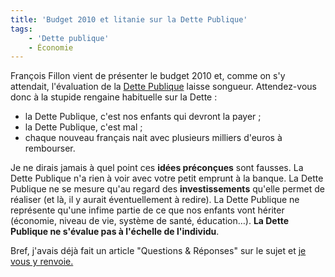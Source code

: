 ```yaml
---
title: 'Budget 2010 et litanie sur la Dette Publique'
tags:
    - 'Dette publique'
    - Économie
---
```


François Fillon vient de présenter le budget 2010 et, comme on s'y attendait,
l'évaluation de la [Dette Publique](/2009/01/dette-publique/) laisse songueur.
Attendez-vous donc à la stupide rengaine habituelle sur la Dette :

-   la Dette Publique, c'est nos enfants qui devront la payer ;
-   la Dette Publique, c'est mal ;
-   chaque nouveau français nait avec plusieurs milliers d'euros à rembourser.

Je ne dirais jamais à quel point ces **idées préconçues** sont fausses. La Dette
Publique n'a rien à voir avec votre petit emprunt à la banque. La Dette Publique
ne se mesure qu'au regard des **investissements** qu'elle permet de réaliser (et
là, il y aurait éventuellement à redire). La Dette Publique ne représente qu'une
infime partie de ce que nos enfants vont hériter (économie, niveau de vie,
système de santé, éducation…). **La Dette Publique ne s'évalue pas à l'échelle
de l'individu**.

Bref, j'avais déjà fait un article "Questions &amp; Réponses" sur le sujet et
[je vous y renvoie.](/2009/01/dette-publique/)
